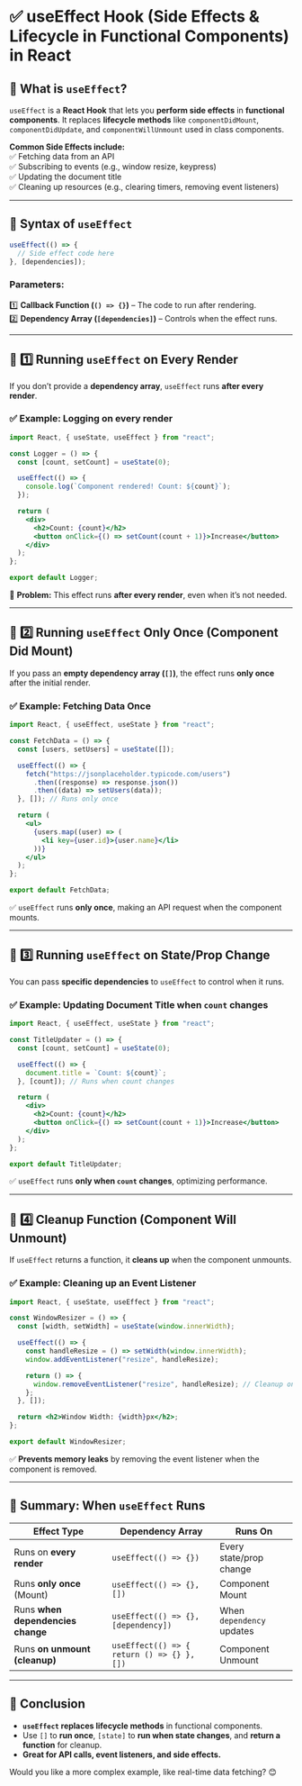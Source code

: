 # ✅ **useEffect Hook (Side Effects & Lifecycle in Functional Components) in React**

## 🔹 **What is `useEffect`?**

`useEffect` is a **React Hook** that lets you **perform side effects** in **functional components**. It replaces **lifecycle methods** like `componentDidMount`, `componentDidUpdate`, and `componentWillUnmount` used in class components.

**Common Side Effects include:**  
✅ Fetching data from an API  
✅ Subscribing to events (e.g., window resize, keypress)  
✅ Updating the document title  
✅ Cleaning up resources (e.g., clearing timers, removing event listeners)

---

## 🔹 **Syntax of `useEffect`**

```jsx
useEffect(() => {
  // Side effect code here
}, [dependencies]);
```

### **Parameters:**

1️⃣ **Callback Function (`() => {}`)** – The code to run after rendering.  
2️⃣ **Dependency Array (`[dependencies]`)** – Controls when the effect runs.

---

## 🔹 **1️⃣ Running `useEffect` on Every Render**

If you don’t provide a **dependency array**, `useEffect` runs **after every render**.

### ✅ Example: Logging on every render

```jsx
import React, { useState, useEffect } from "react";

const Logger = () => {
  const [count, setCount] = useState(0);

  useEffect(() => {
    console.log(`Component rendered! Count: ${count}`);
  });

  return (
    <div>
      <h2>Count: {count}</h2>
      <button onClick={() => setCount(count + 1)}>Increase</button>
    </div>
  );
};

export default Logger;
```

🔹 **Problem:** This effect runs **after every render**, even when it’s not needed.

---

## 🔹 **2️⃣ Running `useEffect` Only Once (Component Did Mount)**

If you pass an **empty dependency array (`[]`)**, the effect runs **only once** after the initial render.

### ✅ Example: Fetching Data Once

```jsx
import React, { useEffect, useState } from "react";

const FetchData = () => {
  const [users, setUsers] = useState([]);

  useEffect(() => {
    fetch("https://jsonplaceholder.typicode.com/users")
      .then((response) => response.json())
      .then((data) => setUsers(data));
  }, []); // Runs only once

  return (
    <ul>
      {users.map((user) => (
        <li key={user.id}>{user.name}</li>
      ))}
    </ul>
  );
};

export default FetchData;
```

✅ `useEffect` runs **only once**, making an API request when the component mounts.

---

## 🔹 **3️⃣ Running `useEffect` on State/Prop Change**

You can pass **specific dependencies** to `useEffect` to control when it runs.

### ✅ Example: Updating Document Title when `count` changes

```jsx
import React, { useEffect, useState } from "react";

const TitleUpdater = () => {
  const [count, setCount] = useState(0);

  useEffect(() => {
    document.title = `Count: ${count}`;
  }, [count]); // Runs when count changes

  return (
    <div>
      <h2>Count: {count}</h2>
      <button onClick={() => setCount(count + 1)}>Increase</button>
    </div>
  );
};

export default TitleUpdater;
```

✅ `useEffect` runs **only when `count` changes**, optimizing performance.

---

## 🔹 **4️⃣ Cleanup Function (Component Will Unmount)**

If `useEffect` returns a function, it **cleans up** when the component unmounts.

### ✅ Example: Cleaning up an Event Listener

```jsx
import React, { useState, useEffect } from "react";

const WindowResizer = () => {
  const [width, setWidth] = useState(window.innerWidth);

  useEffect(() => {
    const handleResize = () => setWidth(window.innerWidth);
    window.addEventListener("resize", handleResize);

    return () => {
      window.removeEventListener("resize", handleResize); // Cleanup on unmount
    };
  }, []);

  return <h2>Window Width: {width}px</h2>;
};

export default WindowResizer;
```

✅ **Prevents memory leaks** by removing the event listener when the component is removed.

---

## 📌 **Summary: When `useEffect` Runs**

| Effect Type                       | Dependency Array                           | Runs On                   |
| --------------------------------- | ------------------------------------------ | ------------------------- |
| Runs on **every render**          | `useEffect(() => {})`                      | Every state/prop change   |
| Runs **only once** (Mount)        | `useEffect(() => {}, [])`                  | Component Mount           |
| Runs **when dependencies change** | `useEffect(() => {}, [dependency])`        | When `dependency` updates |
| Runs **on unmount (cleanup)**     | `useEffect(() => { return () => {} }, [])` | Component Unmount         |

---

## 🚀 **Conclusion**

- **`useEffect` replaces lifecycle methods** in functional components.
- Use `[]` to **run once**, `[state]` to **run when state changes**, and **return a function** for cleanup.
- **Great for API calls, event listeners, and side effects.**

Would you like a more complex example, like real-time data fetching? 😊
